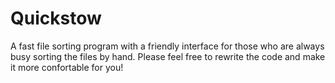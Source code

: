 # Quickstow
A fast file sorting program with a friendly interface for those who are always busy sorting the files by hand.
Please feel free to rewrite the code and make it more confortable for you!






